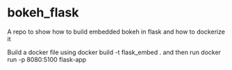 # bokeh_flask
A repo to show how to build embedded bokeh in flask and how to dockerize it

Build a docker file using docker build -t flask_embed .
and then run docker run -p 8080:5100 flask-app
